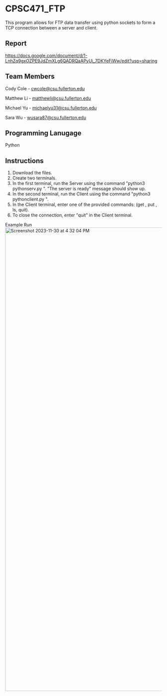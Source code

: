 # CPSC471_FTP
This program allows for FTP data transfer using python sockets to form a TCP connection between a server and client. 

## Report
https://docs.google.com/document/d/1-LnhZq9gxOZPE9JdZmXLg6QADRQaAPyUi_7DKYeFiWw/edit?usp=sharing

## Team Members 

Cody Cole - cwcole@csu.fullerton.edu

Matthew Li - matthewli@csu.fullerton.edu

Michael Yu - michaelyu31@csu.fullerton.edu

Sara Wu - wusara87@csu.fullerton.edu

## Programming Lanugage 
Python 

## Instructions
1) Download the files.
2) Create two terminals.
3) In the first terminal, run the Server using the command "python3 pythonserv.py <PORTNUMBER>". "The server is ready" message should show up.
4) In the second terminal, run the Client using the command "python3 pythonclient.py <HOSTNAME> <PORTNUMBER>".
5) In the Client terminal, enter one of the provided commands: (get <filename>, put <filename>, ls, quit).
6) To close the connection, enter "quit" in the Client terminal.

Example Run
<img width="1488" alt="Screenshot 2023-11-30 at 4 32 04 PM" src="https://github.com/colecody27/CPSC471_FTP/assets/71093271/acaf1cb7-39b7-4f30-9380-46be0c86ab98">
